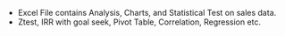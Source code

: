 * Excel File contains Analysis, Charts, and Statistical Test on sales data.
* Ztest, IRR with goal seek, Pivot Table, Correlation, Regression etc. 
